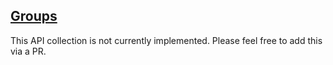 ## [Groups](https://developers.box.com/docs/#groups)

This API collection is not currently implemented. Please feel free to add this via a PR.